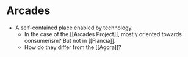 # Arcades
- A self-contained place enabled by technology.
	- In the case of the [[Arcades Project]], mostly oriented towards consumerism? But not in [[Flancia]].
	- How do they differ from the [[Agora]]?
